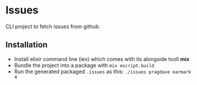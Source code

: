 # Issues

CLI project to fetch issues from github.

## Installation

- Install elixir command line (iex) which comes with its alongside tooll **mix**
- Bundle the project into a package with `mix escript.build`
- Run the generated packaged `.issues` as this:
`./issues pragdave earmark 4`
